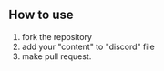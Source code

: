 ## How to use

1. fork the repository
2. add your "content" to "discord" file
3. make pull request.
